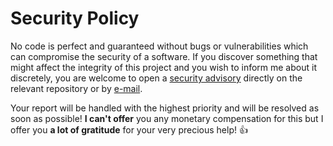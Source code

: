 # Security Policy

No code is perfect and guaranteed without bugs or vulnerabilities which can compromise the security of a software.
If you discover something that might affect the integrity of this project and you wish to inform me about it discretely, you are welcome to open a [security advisory](https://docs.github.com/en/code-security/security-advisories/repository-security-advisories/creating-a-repository-security-advisory) directly on the relevant repository or by [e-mail](mailto:contact@florian-dev.fr).

Your report will be handled with the highest priority and will be resolved as soon as possible!
**I can't offer** you any monetary compensation for this but I offer you **a lot of gratitude** for your very precious help! 👍
